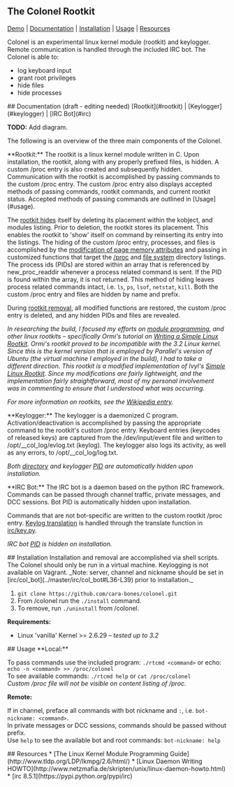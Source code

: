 ## The Colonel Rootkit
[Demo](showterm.io/13720f013d95a0ceeb05f#fast) | [Documentation](#documentation) | [Installation](#installation) | [Usage](#usage) | [Resources](#resources)  

Colonel is an experimental linux kernel module (rootkit) and keylogger. Remote communication is handled through the included IRC bot. The Colonel is able to:  
* log keyboard input
* grant root privileges
* hide files
* hide processes


<a name="documentation"/>
## Documentation (draft - editing needed)
[Rootkit](#rootkit) | [Keylogger](#keylogger) | [IRC Bot](#irc)  

**TODO:** Add diagram.

The following is an overview of the three main components of the Colonel.

<a name="rootkit"/>
**Rootkit:**  
The rootkit is a linux kernel module written in C. Upon installation, the rootkit, along with any properly prefixed files, is hidden. 
A custom /proc entry is also created and subsequently hidden. Communication with the rootkit is accomplished by passing commands to the custom /proc entry. The custom /proc entry also displays accepted methods of passing commands, rootkit commands, and current rootkit status. Accepted methods of passing commands are outlined in [Usage](#usage).  

The [rootkit hides](../master/lkm/rootkit.c#L52-L65) itself by deleting its placement within the kobject, and modules listing. Prior to deletion, the rootkit stores its placement. This enables the rootkit to 'show' itself on command by reinserting its entry into the listings. The hiding of the custom /proc entry, processes, and files is accomplished by the [modification of page memory attributes](../master/lkm/rootkit.c#L82-L96) and passing in customized functions that target the [/proc](../master/lkm/rootkit.c#L100-L119) and [file system](/master/lkm/rootkit.c#L121-L132) directory listings. The process ids (PIDs) are stored within an array that is referenced by new_proc_readdir whenever a process related command is sent. If the PID is found within the array, it is not returned. This method of hiding leaves process related commands intact, i.e. `ls`, `ps`, `lsof`, `netstat`, `kill`. Both the custom /proc entry and files are hidden by name and prefix.  

During [rootkit removal](/master/lkm/rootkit.c#L292-L295), all modified functions are restored, the custom /proc entry is deleted, and any hidden PIDs and files are revealed.

_In researching the build, I focused my efforts on [module programming](http://www.tldp.org/LDP/lkmpg/2.6/html/), and other linux rootkits – specifically Ormi's tutorial on [Writing a Simple Linux Rootkit](http://w3.cs.jmu.edu/kirkpams/550-f12/papers/linux_rootkit.pdf). Ormi's rootkit proved to be incompatible with the 3.2 Linux kernel. Since this is the kernel version that is employed by Parallel's version of Ubuntu (the virtual machine I employed in the build), I had to take a different direction. This rootkit is a modified implementation of Ivyl's [Simple Linux Rootkit](http://ivyl.0xcafe.eu/2012/10/27/simple-linux-rootkit/). Since my modifications are fairly lightweight, and the implementation fairly straightforward, most of my personal involvement was in commenting to ensure that I understood what was occurring._

_For more information on rootkits, see the [Wikipedia entry](https://en.wikipedia.org/wiki/Rootkit)._

<a name="keylogger"/>
**Keylogger:**  
The keylogger is a daemonized C program. Activation/deactivation is accomplished by passing the appropriate command to the rootkit's custom /proc entry. Keyboard entries (keycodes of released keys) are captured from the /dev/input/event file and written to /opt/__col_log/evlog.txt (keylog). The keylogger also logs its activity, as well as any errors, to /opt/__col_log/log.txt.

_Both [directory](../master/lkm/col_kl.c#L50-L52) and keylogger [PID](../master/lkm/col_kl.c#L71-L88) are automatically hidden upon installation._

<a name="irc"/>
**IRC Bot:**  
The IRC bot is a daemon based on the python IRC framework. Commands can be passed through channel traffic, private messages, and DCC sessions. Bot PID is automatically hidden upon installation.  

Commands that are not bot-specific are written to the custom rootkit /proc entry. [Keylog translation](,,/master/irc/col_bot#L109-L116) is handled through the translate function in [irc/key.py](../master/irc/key.py#L57-L109).

_IRC bot [PID](../master/irc/col_bot#L256-L262) is hidden on installation._

<a name="installation"/>
## Installation
Installation and removal are accomplished via shell scripts. The Colonel should only be run in a virtual machine. Keylogging is not available on Vagrant.   
_Note: server, channel and nickname should be set in [irc/col_bot](../master/irc/col_bot#L36-L39) prior to installation._

1. `git clone https://github.com/cara-bones/colonel.git`
2. From /colonel run the `./install` command.  
3. To remove, run `./uninstall` from /colonel.

**Requirements:**
* Linux 'vanilla' Kernel >= 2.6.29 _– tested up to 3.2_

<a name="usage"/>
## Usage
**Local:**

To pass commands use the included program: `./rtcmd <command>` or echo: `echo -n <command> >> /proc/colonel`  
To see available commands: `./rtcmd help` or `cat /proc/colonel`  
_Custom /proc file will not be visible on content listing of /proc._


**Remote:**

If in channel, preface all commands with bot nickname and `:`, i.e. `bot-nickname: <command>`.  
In private messages or DCC sessions, commands should be passed without prefix.  
Use `help` to see the  available bot and root commands: `bot-nickname: help`

<a name="resources"/>
## Resources
* [The Linux Kernel Module Programming Guide](http://www.tldp.org/LDP/lkmpg/2.6/html/)
* [Linux Daemon Writing HOWTO](http://www.netzmafia.de/skripten/unix/linux-daemon-howto.html)
* [irc 8.5.1](https://pypi.python.org/pypi/irc)
